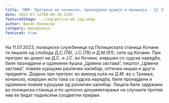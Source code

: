 ```yaml
---
title: 'МВР: Претреси во кочанско, пронајдени оружје и муниција - 12 ЈУЛИ 2023'
date: 2023-07-12T09:06:30.229Z
featuredImage: ../img/police-mk.jpg.webp
author: Филип Поповски
category: македонија
featured: true
---
```


На 11.07.2023, полициски службеници од Полициската станица Кочани ги лишиле од слобода Д.С.(78), Ј.С.(78) и Д.М.(61), сите од Кочани. 
При претрес во домот на Д.С. и Ј.С. во Кочани, извршен со судска наредба, биле пронајдени и одземени пушка „Црвена застава“, пиштол „Црвена застава“, повеќе куршуми различен калибар, оптички нишан и други предмети. Додека при претрес во викенд куќа на Д.М. во с.Тркање, кочанско, извршен исто така со судска наредба, биле пронајдени и одземени повеќе куршуми од различен калибар. 
Лицата биле задржани во полициска станица и по целосно документирање на случаите против нив ќе бидат поднесени соодветни пријави.
 
